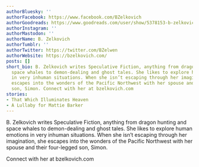 ```yaml
---
authorBluesky: ''
authorFacebook: https://www.facebook.com/BZelkovich
authorGoodreads: https://www.goodreads.com/user/show/5378153-b-zelkovich
authorInstagram: ''
authorMastodon: ''
authorName: B. Zelkovich
authorTumblr: ''
authorTwitter: https://twitter.com/BZelwen
authorWebsite: https://bzelkovich.com/
posts: []
short_bio: B. Zelkovich writes Speculative Fiction, anything from dragon hunting and
  space whales to demon-dealing and ghost tales. She likes to explore human emotions
  in very inhuman situations. When she isn’t escaping through her imagination, she
  escapes into the wonders of the Pacific Northwest with her spouse and their four-legged
  son, Simon. Connect with her at bzelkovich.com
stories:
- That Which Illuminates Heaven
- A Lullaby for Mattie Barker
---
```


B. Zelkovich writes Speculative Fiction, anything from dragon hunting and space whales to demon-dealing and ghost tales. She likes to explore human emotions in very inhuman situations. When she isn’t escaping through her imagination, she escapes into the wonders of the Pacific Northwest with her spouse and their four-legged son, Simon.

Connect with her at bzelkovich.com